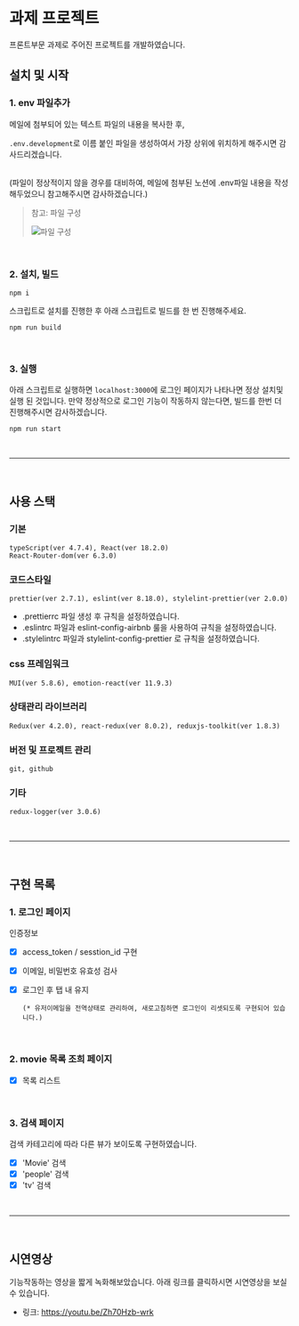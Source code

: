 # 과제 프로젝트

프론트부문 과제로 주어진 프로젝트를 개발하였습니다.

## 설치 및 시작

### 1. env 파일추가

메일에 첨부되어 있는 텍스트 파일의 내용을 복사한 후, 

`.env.development`로 이름 붙인 파일을 생성하여서
가장 상위에 위치하게 해주시면 감사드리겠습니다.

<br/>
(파일이 정상적이지 않을 경우를 대비하여, 메일에 첨부된 노션에 .env파일 내용을 작성해두었으니 참고해주시면 감사하겠습니다.)

> 참고: 파일 구성
>
> ![파일 구성](https://user-images.githubusercontent.com/85507868/177072222-b1afc1cd-35b3-46ce-ba45-2df66fa353e4.png)

<br/>

### 2. 설치, 빌드

```
npm i
```

스크립트로 설치를 진행한 후 아래 스크립트로 빌드를 한 번 진행해주세요.

```
npm run build
```

<br/>

### 3. 실행

아래 스크립트로 실행하면 `localhost:3000`에 로그인 페이지가 나타나면 정상 설치및 실행 된 것입니다. 만약 정상적으로 로그인 기능이 작동하지 않는다면, 빌드를 한번 더 진행해주시면 감사하겠습니다.

```
npm run start
```

<br/>

---

<br/>

## 사용 스택

### 기본

    typeScript(ver 4.7.4), React(ver 18.2.0)
    React-Router-dom(ver 6.3.0)

### 코드스타일

    prettier(ver 2.7.1), eslint(ver 8.18.0), stylelint-prettier(ver 2.0.0)

- .prettierrc 파일 생성 후 규칙을 설정하였습니다.
- .eslintrc 파일과 eslint-config-airbnb 룰을 사용하여 규칙을 설정하였습니다.
- .stylelintrc 파일과 stylelint-config-prettier 로 규칙을 설정하였습니다.

### css 프레임워크

    MUI(ver 5.8.6), emotion-react(ver 11.9.3)

### 상태관리 라이브러리

    Redux(ver 4.2.0), react-redux(ver 8.0.2), reduxjs-toolkit(ver 1.8.3)

### 버전 및 프로젝트 관리

    git, github

### 기타

    redux-logger(ver 3.0.6)

<br/>

---

<br/>

## 구현 목록

### 1. 로그인 페이지

인증정보

- [x] access_token / sesstion_id
      구현
- [x] 이메일, 비밀번호 유효성 검사
- [x] 로그인 후 탭 내 유지

      (* 유저이메일을 전역상태로 관리하여, 새로고침하면 로그인이 리셋되도록 구현되어 있습니다.)

  <br/>

### 2. movie 목록 조희 페이지

- [x] 목록 리스트

<br/>

### 3. 검색 페이지

검색 카테고리에 따라 다른 뷰가 보이도록 구현하였습니다.

- [x] 'Movie' 검색
- [x] 'people' 검색
- [x] 'tv' 검색

<br/>

---

<br/>

## 시연영상

기능작동하는 영상을 짧게 녹화해보았습니다. 아래 링크를 클릭하시면 시연영상을 보실 수 있습니다.

- 링크:
  https://youtu.be/Zh70Hzb-wrk
